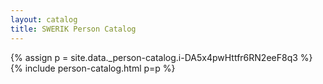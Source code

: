 ```yaml
---
layout: catalog
title: SWERIK Person Catalog
---
```

{% assign p = site.data._person-catalog.i-DA5x4pwHttfr6RN2eeF8q3 %}
{% include person-catalog.html p=p %}

